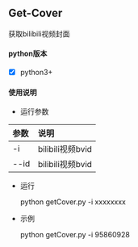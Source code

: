## Get-Cover
获取bilibili视频封面
#### python版本
- [x] python3+

#### 使用说明
- 运行参数

|  参数 | 说明  |
| :------------ | :------------ |
|  -i | bilibili视频bvid  |
|  --id | bilibili视频bvid  |

- 运行

	python getCover.py -i xxxxxxxx

- 示例

	python getCover.py -i 95860928

